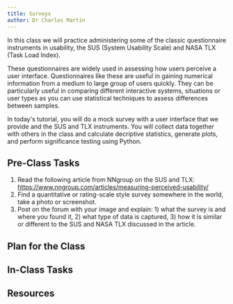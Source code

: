 ```yaml
---
title: Surveys
author: Dr Charles Martin
---
```


In this class we will practice administering some of the classic questionnaire instruments in usability, the SUS (System Usability Scale) and NASA TLX (Task Load Index). 

These questionnaires are widely used in assessing how users perceive a user interface. Questionnaires like these are useful in gaining numerical information from a medium to large group of users quickly. They can be particularly useful in comparing different interactive systems, situations or user types as you can use statistical techniques to assess differences between samples. 

In today's tutorial, you will do a mock survey with a user interface that we provide and the SUS and TLX instruments. You will collect data together with others in the class and calculate decriptive statistics, generate plots, and perform significance testing using Python.


## Pre-Class Tasks

1. Read the following article from NNgroup on the SUS and TLX: <https://www.nngroup.com/articles/measuring-perceived-usability/>
2. Find a quantitative or rating-scale style survey somewhere in the world, take a photo or screenshot.
3. Post on the forum with your image and explain: 1) what the survey is and where you found it, 2) what type of data is captured, 3) how it is similar or different to the SUS and NASA TLX discussed in the article.

## Plan for the Class



## In-Class Tasks


## Resources
